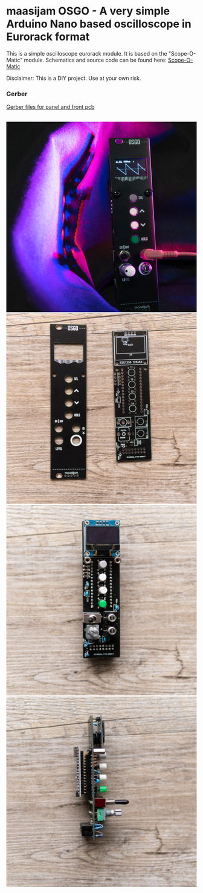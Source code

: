 <h1>maasijam OSGO - A very simple Arduino Nano based oscilloscope in Eurorack format</h1>

This is a simple oscilloscope eurorack module. It is based on the "Scope-O-Matic" module. 
Schematics and source code can be found here:
[Scope-O-Matic](https://lookmumnocomputer.discourse.group/t/scope-o-matic-an-arduino-nano-based-oscilloscope-in-euro-rack-format/1565)

Disclaimer: This is a DIY project. Use at your own risk.

<h3>Gerber</h3>

[Gerber files for panel and front pcb](gerber/)
<br /><br />

![maasijam osgo module1](images/DSC03321.jpg)
![maasijam osgo module2](images/DSC03338.jpg)
![maasijam osgo module3](images/DSC03339.jpg)
![maasijam osgo module4](images/DSC03340.jpg)

